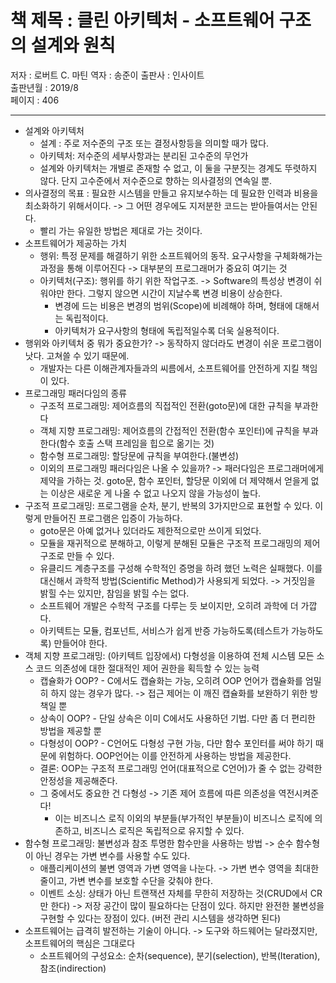 # 책 제목 : 클린 아키텍처 - 소프트웨어 구조의 설계와 원칙

저자 : 로버트 C. 마틴
역자 : 송준이 
출판사 : 인사이트  
출판년월 : 2019/8  
페이지 : 406  

---

* 설계와 아키텍처
	* 설계 : 주로 저수준의 구조 또는 결정사항등을 의미할 때가 많다.
	* 아키텍처: 저수준의 세부사항과는 분리된 고수준의 무언가
	* 설계와 아키텍처는 개별로 존재할 수 없고, 이 둘을 구분짓는 경계도 뚜렷하지 않다. 단지 고수준에서 저수준으로 향하는 의사결정의 연속일 뿐.
* 의사결정의 목표 : 필요한 시스템을 만들고 유지보수하는 데 필요한 인력과 비용을 최소화하기 위해서이다. -> 그 어떤 경우에도 지저분한 코드는 받아들여서는 안된다.
	* 빨리 가는 유일한 방법은 제대로 가는 것이다.
* 소프트웨어가 제공하는 가치
	* 행위: 특정 문제를 해결하기 위한 소프트웨어의 동작. 요구사항을 구체화해가는 과정을 통해 이루어진다 -> 대부분의 프로그래머가  중요히 여기는 것
	* 아키텍처(구조): 행위를 하기 위한 작업구조. -> Software의 특성상 변경이 쉬워야만 한다. 그렇지 않으면 시간이 지날수록 변경 비용이 상승한다.
		* 변경에 드는 비용은 변경의 범위(Scope)에 비례해야 하며, 형태에 대해서는 독립적이다.
		* 아키텍처가 요구사항의 형태에 독립적일수록 더욱 실용적이다.
*  행위와 아키텍처 중 뭐가 중요한가? -> 동작하지 않더라도 변경이 쉬운 프로그램이 낫다. 고쳐쓸 수 있기 때문에.
	* 개발자는 다른 이해관계자들과의 씨름에서, 소프트웨어를 안전하게 지킬 책임이 있다.
* 프로그래밍 패러다임의 종류
	* 구조적 프로그래밍: 제어흐름의 직접적인 전환(goto문)에 대한 규칙을 부과한다 
	* 객체 지향 프로그래밍: 제어흐름의 간접적인 전환(함수 포인터)에 규칙을 부과한다(함수 호출 스택 프레임을 힙으로 옮기는 것)
	* 함수형 프로그래밍: 할당문에 규칙을 부여한다.(불변성)
	* 이외의 프로그래밍 패러다임은 나올 수 있을까? -> 패러다임은 프로그래머에게 제약을 가하는 것.  goto문, 함수 포인터,  할당문 이외에 더 제약해서 얻을게 없는 이상은 새로운 게 나올 수 없고 나오지 않을 가능성이 높다.
* 구조적 프로그래밍: 프로그램을 순차, 분기, 반복의 3가지만으로 표현할 수 있다. 이렇게 만들어진 프로그램은 입증이 가능하다.
	* goto문은 아예 없거나 있더라도 제한적으로만 쓰이게 되었다.
	* 모듈을 재귀적으로 분해하고, 이렇게 분해된 모듈은 구조적 프로그래밍의 제어구조로 만들 수 있다.
	* 유클리드 계층구조를 구성해 수학적인 증명을 하려 했던 노력은 실패했다. 이를 대신해서 과학적 방법(Scientific Method)가 사용되게 되었다. -> 거짓임을 밝힐 수는 있지만, 참임을 밝힐 수는 없다.
	* 소프트웨어 개발은 수학적 구조를 다루는 듯 보이지만, 오히려 과학에 더 가깝다. 
	* 아키텍트는 모듈, 컴포넌트, 서비스가 쉽게 반증 가능하도록(테스트가 가능하도록) 만들어야 한다.
* 객체 지향 프로그래밍: (아키텍트 입장에서) 다형성을 이용하여 전체 시스템 모든 소스 코드 의존성에 대한 절대적인 제어 권한을 획득할 수 있는 능력
	* 캡슐화가 OOP? - C에서도 캡슐화는 가능, 오히려 OOP 언어가 캡슐화를 엄밀히 하지 않는 경우가 많다. -> 접근 제어는 이 깨진 캡슐화를 보완하기 위한 방책일 뿐
	* 상속이 OOP? - 단일 상속은 이미 C에서도 사용하던 기법. 다만 좀 더 편리한 방법을 제공할 뿐
	* 다형성이 OOP? -  C언어도 다형성 구현 가능, 다만 함수 포인터를 써야 하기 때문에 위험하다. OOP언어는 이를 안전하게 사용하는 방법을 제공한다.
	* 결론: OOP는 구조적 프로그래밍 언어(대표적으로 C언어)가 줄 수 없는 강력한 안정성을 제공해준다.
	* 그 중에서도 중요한 건 다형성 -> 기존 제어 흐름에 따른 의존성을 역전시켜준다!
		* 이는 비즈니스 로직 이외의 부분들(부가적인 부분들)이 비즈니스 로직에 의존하고, 비즈니스 로직은 독립적으로 유지할 수 있다.
* 함수형 프로그래밍: 불변성과 참조 투명한 함수만을 사용하는 방법 -> 순수 함수형이 아닌 경우는 가변 변수를 사용할 수도 있다. 
	* 애플리케이션의 불변 영역과 가변 영역을 나눈다. -> 가변 변수 영역을 최대한 줄이고, 가변 변수를 보호할 수단을 갖춰야 한다.
	* 이벤트 소싱: 상태가 아닌 트랜잭션 자체를 무한히 저장하는 것(CRUD에서 CR만 한다) -> 저장 공간이 많이 필요하다는 단점이 있다. 하지만 완전한 불변성을 구현할 수 있다는 장점이 있다. (버전 관리 시스템을 생각하면 된다)
* 소프트웨어는 급격히 발전하는 기술이 아니다. -> 도구와 하드웨어는 달라졌지만, 소프트웨어의 핵심은 그대로다
	* 소프트웨어의 구성요소: 순차(sequence), 분기(selection), 반복(Iteration), 참조(indirection)